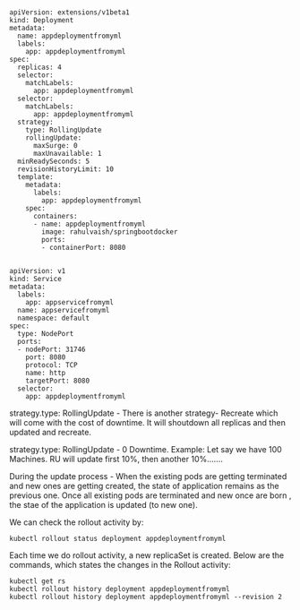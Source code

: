 
```


apiVersion: extensions/v1beta1
kind: Deployment
metadata:
  name: appdeploymentfromyml
  labels:
    app: appdeploymentfromyml
spec:
  replicas: 4
  selector:
    matchLabels:
      app: appdeploymentfromyml
  selector:
    matchLabels:
      app: appdeploymentfromyml
  strategy:
    type: RollingUpdate
    rollingUpdate:
      maxSurge: 0
      maxUnavailable: 1
  minReadySeconds: 5
  revisionHistoryLimit: 10    
  template:
    metadata:
      labels:
        app: appdeploymentfromyml
    spec:
      containers:
      - name: appdeploymentfromyml
        image: rahulvaish/springbootdocker
        ports:
        - containerPort: 8080

```
```

apiVersion: v1
kind: Service
metadata:
  labels:
    app: appservicefromyml
  name: appservicefromyml
  namespace: default
spec:
  type: NodePort
  ports:
  - nodePort: 31746
    port: 8080
    protocol: TCP
    name: http
    targetPort: 8080
  selector:
    app: appdeploymentfromyml

```

strategy.type: RollingUpdate - There is another strategy- Recreate which will come with the cost of downtime. It will shoutdown all replicas and then updated and recreate.

strategy.type: RollingUpdate - 0 Downtime. Example: Let say we have 100 Machines. RU will update first 10%, then another 10%.......

    

During the update process - When the existing pods are getting terminated and new ones are getting created, the state of application remains as the previous one. Once all existing pods are terminated and new once are born , the stae of the application is updated (to new one).

We can check the rollout activity by:
```
kubectl rollout status deployment appdeploymentfromyml
```

Each time we do rollout activity, a new replicaSet is created. Below are the commands, which states the changes in the Rollout activity:
```
kubectl get rs
kubectl rollout history deployment appdeploymentfromyml
kubectl rollout history deployment appdeploymentfromyml --revision 2
```

